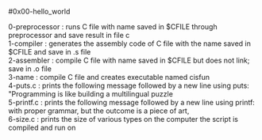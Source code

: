 #0x00-hello_world

0-preprocessor : runs C file with name saved in $CFILE through preprocessor and save result in file c \
1-compiler     : generates the assembly code of C file with the name saved in $CFILE and save in .s file\
2-assembler    : compile C file with name saved in $CFILE but does not link; save in .o file\
3-name         : compile C file and creates executable named cisfun\
4-puts.c       : prints the following message followed by a new line using puts: "Programming is like building a multilingual puzzle\
5-printf.c     : prints the following message followed by a new line using printf: with proper grammar, but the outcome is a piece of art,\
6-size.c       : prints the size of various types on the computer the script is compiled and run on
